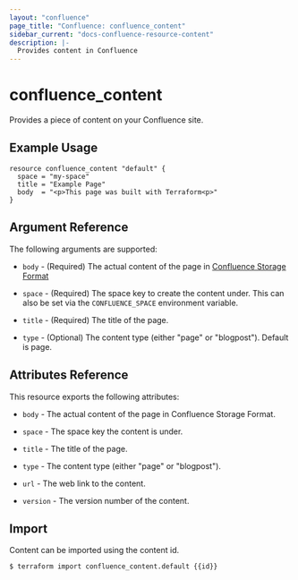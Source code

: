 ```yaml
---
layout: "confluence"
page_title: "Confluence: confluence_content"
sidebar_current: "docs-confluence-resource-content"
description: |-
  Provides content in Confluence
---
```


# confluence_content

Provides a piece of content on your Confluence site.

## Example Usage

```hcl
resource confluence_content "default" {
  space = "my-space"
  title = "Example Page"
  body  = "<p>This page was built with Terraform<p>"
}
```

## Argument Reference

The following arguments are supported:

* `body` - (Required) The actual content of the page in [Confluence Storage
  Format](https://confluence.atlassian.com/doc/confluence-storage-format-790796544.html)

* `space` - (Required) The space key to create the content under. This can also
  be set via the `CONFLUENCE_SPACE` environment variable.

* `title` - (Required) The title of the page.

* `type` - (Optional) The content type (either "page" or "blogpost"). Default is page.

## Attributes Reference

This resource exports the following attributes:

* `body` - The actual content of the page in Confluence Storage Format.

* `space` - The space key the content is under.

* `title` - The title of the page.

* `type` - The content type (either "page" or "blogpost").

* `url` - The web link to the content.

* `version` - The version number of the content.

## Import

Content can be imported using the content id.

```
$ terraform import confluence_content.default {{id}}
```
